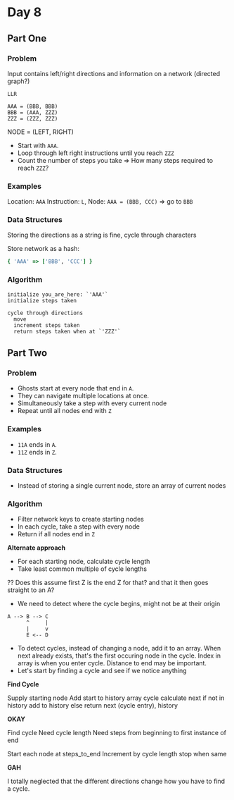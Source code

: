 # Day 8

## Part One

### Problem

Input contains left/right directions and information on a network (directed graph?)

```
LLR

AAA = (BBB, BBB)
BBB = (AAA, ZZZ)
ZZZ = (ZZZ, ZZZ)
```

NODE = (LEFT, RIGHT)

- Start with `AAA`.
- Loop through left right instructions until you reach `ZZZ`
- Count the number of steps you take => How many steps required to reach `ZZZ`?

### Examples

Location: `AAA` Instruction: `L`, Node: `AAA = (BBB, CCC)` => go to `BBB`

### Data Structures

Storing the directions as a string is fine, cycle through characters

Store network as a hash:

```ruby
{ 'AAA' => ['BBB', 'CCC'] }

```

### Algorithm

```
initialize you_are_here: `'AAA'`
initialize steps taken

cycle through directions
  move
  increment steps taken
  return steps taken when at `'ZZZ'`

```

## Part Two

### Problem

- Ghosts start at every node that end in `A`.
- They can navigate multiple locations at once.
- Simultaneously take a step with every current node
- Repeat until all nodes end with `Z`

### Examples

- `11A` ends in `A`.
- `11Z` ends in `Z`.

### Data Structures

- Instead of storing a single current node, store an array of current nodes

### Algorithm

- Filter network keys to create starting nodes
- In each cycle, take a step with every node
- Return if all nodes end in `Z`

**Alternate approach**

- For each starting node, calculate cycle length
- Take least common multiple of cycle lengths

?? Does this assume first Z is the end Z for that? and that it then goes straight to an A?

- We need to detect where the cycle begins, might not be at their origin

```
A --> B --> C
      ^     |
      |     v
      E <-- D
```

- To detect cycles, instead of changing a node, add it to an array. When next already exists, that's the first occuring node in the cycle. Index in array is when you enter cycle. Distance to end may be important.
- Let's start by finding a cycle and see if we notice anything

**Find Cycle**

Supply starting node
Add start to history array
cycle
  calculate next
  if not in history
    add to history
  else
    return next (cycle entry), history

**OKAY**

Find cycle
Need cycle length
Need steps from beginning to first instance of end

Start each node at steps_to_end
Increment by cycle length
stop when same

**GAH**

I totally neglected that the different directions change how you have to find a cycle.
